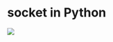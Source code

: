 # socket in Python

<img src = 'https://www.it.uu.se/education/course/homepage/dsp/vt19/images/module-2/tcp-socket.png'>
